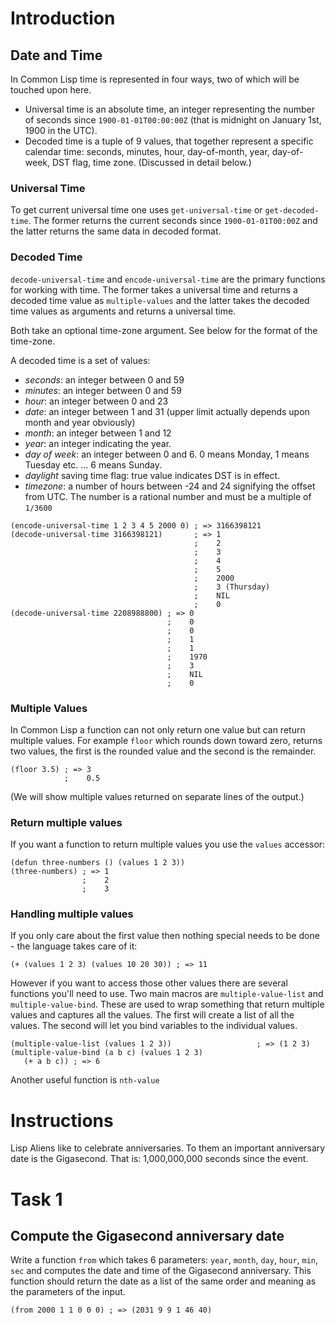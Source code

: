 # Introduction

## Date and Time

In Common Lisp time is represented in four ways, two of which will be touched upon here.

- Universal time is an absolute time, an integer representing the number of seconds since `1900-01-01T00:00:00Z` (that is midnight on January 1st, 1900 in the UTC).
- Decoded time is a tuple of 9 values, that together represent a specific calendar time: seconds, minutes, hour, day-of-month, year, day-of-week, DST flag, time zone. (Discussed in detail below.)

### Universal Time

To get current universal time one uses `get-universal-time` or `get-decoded-time`. The former returns the current seconds since `1900-01-01T00:00Z` and the latter returns the same data in decoded format.

### Decoded Time

`decode-universal-time` and `encode-universal-time` are the primary functions for working with time. The former takes a universal time and returns a decoded time value as `multiple-values` and the latter takes the decoded time values as arguments and returns a universal time.

Both take an optional time-zone argument. See below for the format of the time-zone.

A decoded time is a set of values:

- _seconds_: an integer between 0 and 59
- _minutes_: an integer between 0 and 59
- _hour_: an integer between 0 and 23
- _date_: an integer between 1 and 31 (upper limit actually depends upon month and year obviously)
- _month_: an integer between 1 and 12
- _year_: an integer indicating the year.
- _day of week_: an integer between 0 and 6. 0 means Monday, 1 means Tuesday etc. ... 6 means Sunday.
- _daylight_ saving time flag: true value indicates DST is in effect.
- _timezone_: a number of hours between -24 and 24 signifying the offset from UTC. The number is a rational number and must be a multiple of `1/3600`

```
(encode-universal-time 1 2 3 4 5 2000 0) ; => 3166398121
(decode-universal-time 3166398121)       ; => 1
                                         ;    2
                                         ;    3
                                         ;    4
                                         ;    5
                                         ;    2000
                                         ;    3 (Thursday)
                                         ;    NIL
                                         ;    0
(decode-universal-time 2208988800) ; => 0
                                   ;    0
                                   ;    0
                                   ;    1
                                   ;    1
                                   ;    1970
                                   ;    3
                                   ;    NIL
                                   ;    0
```

### Multiple Values

In Common Lisp a function can not only return one value but can return multiple values. For example `floor` which rounds down toward zero, returns two values, the first is the rounded value and the second is the remainder.

```
(floor 3.5) ; => 3
            ;    0.5
```

(We will show multiple values returned on separate lines of the output.)

### Return multiple values

If you want a function to return multiple values you use the `values` accessor:

```
(defun three-numbers () (values 1 2 3))
(three-numbers) ; => 1
                ;    2
                ;    3
```

### Handling multiple values

If you only care about the first value then nothing special needs to be done - the language takes care of it:

```
(+ (values 1 2 3) (values 10 20 30)) ; => 11
```

However if you want to access those other values there are several functions you'll need to use. Two main macros are `multiple-value-list` and `multiple-value-bind`. These are used to wrap something that return multiple values and captures all the values. The first will create a list of all the values. The second will let you bind variables to the individual values.

```
(multiple-value-list (values 1 2 3))                   ; => (1 2 3)
(multiple-value-bind (a b c) (values 1 2 3)
   (+ a b c)) ; => 6
```

Another useful function is `nth-value`

# Instructions

Lisp Aliens like to celebrate anniversaries. To them an important anniversary date is the Gigasecond. That is: 1,000,000,000 seconds since the event.

# Task 1

## Compute the Gigasecond anniversary date

Write a function `from` which takes 6 parameters: `year`, `month`, `day`, `hour`, `min`, `sec` and computes the date and time of the Gigasecond anniversary. This function should return the date as a list of the same order and meaning as the parameters of the input.

```
(from 2000 1 1 0 0 0) ; => (2031 9 9 1 46 40)
```
